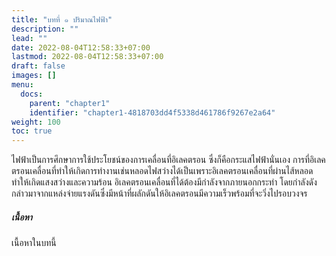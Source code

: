 ```yaml
---
title: "บทที่ ๑ ปริมาณไฟฟ้า"
description: ""
lead: ""
date: 2022-08-04T12:58:33+07:00
lastmod: 2022-08-04T12:58:33+07:00
draft: false
images: []
menu:
  docs:
    parent: "chapter1"
    identifier: "chapter1-4818703dd4f5338d461786f9267e2a64"
weight: 100
toc: true
---
```


ไฟฟ้าเป็นการศึกษาการใช้ประโยชน์ของการเคลื่อนที่อิเลคตรอน ซึ่งก็คือกระแสไฟฟ้านั่นเอง การที่อิเลคตรอนเคลื่อนที่ทำให้เกิดการทำงานเช่นหลอดไฟสว่างได้เป็นเพราะอิเลคตรอนเคลื่อนที่ผ่านไส้หลอดทำให้เกิดแสงสว่างและความร้อน อิเลคตรอนเคลื่อนที่ได้ต้องมีกำลังจากภายนอกกระทำ โดยกำลังดังกล่าวมาจากแหล่งจ่ายแรงดันซึ่งมีหน้าที่ผลักดันให้อิเลคตรอนมีความเร็วพร้อมที่จะวิ่งไปรอบวงจร


##### เนื้อหา

เนื้อหาในบทนี้
